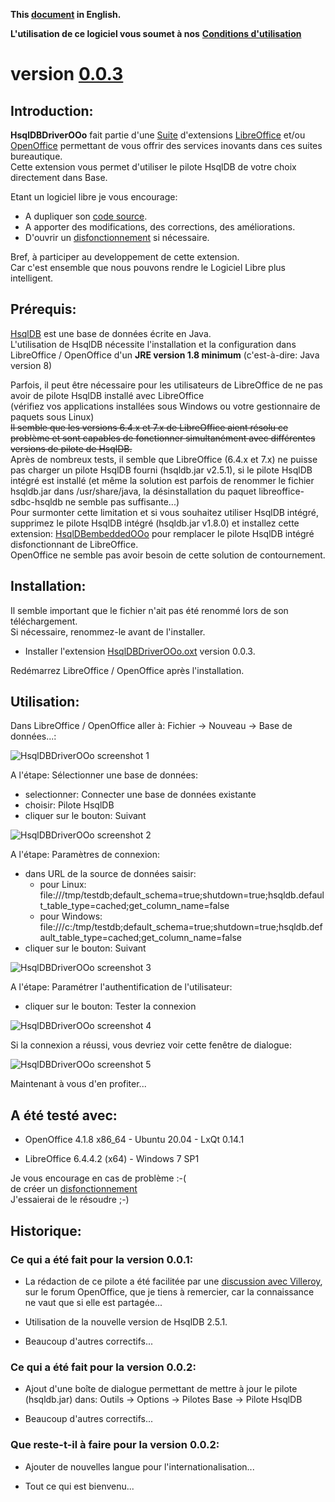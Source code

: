 **This [document](https://prrvchr.github.io/HsqlDBDriverOOo/) in English.**

**L'utilisation de ce logiciel vous soumet à nos** [**Conditions d'utilisation**](https://prrvchr.github.io/HsqlDBDriverOOo/HsqlDBDriverOOo/registration/TermsOfUse_fr)

# version [0.0.3](https://prrvchr.github.io/HsqlDBDriverOOo/README_fr#historique)

## Introduction:

**HsqlDBDriverOOo** fait partie d'une [Suite](https://prrvchr.github.io/README_fr) d'extensions [LibreOffice](https://fr.libreoffice.org/download/telecharger-libreoffice/) et/ou [OpenOffice](https://www.openoffice.org/fr/Telecharger/) permettant de vous offrir des services inovants dans ces suites bureautique.  
Cette extension vous permet d'utiliser le pilote HsqlDB de votre choix directement dans Base.

Etant un logiciel libre je vous encourage:
- A dupliquer son [code source](https://github.com/prrvchr/HsqlDBDriverOOo/).
- A apporter des modifications, des corrections, des améliorations.
- D'ouvrir un [disfonctionnement](https://github.com/prrvchr/HsqlDBDriverOOo/issues/new) si nécessaire.

Bref, à participer au developpement de cette extension.  
Car c'est ensemble que nous pouvons rendre le Logiciel Libre plus intelligent.

## Prérequis:

[HsqlDB](http://hsqldb.org/) est une base de données écrite en Java.  
L'utilisation de HsqlDB nécessite l'installation et la configuration dans LibreOffice / OpenOffice d'un **JRE version 1.8 minimum** (c'est-à-dire: Java version 8)

Parfois, il peut être nécessaire pour les utilisateurs de LibreOffice de ne pas avoir de pilote HsqlDB installé avec LibreOffice  
(vérifiez vos applications installées sous Windows ou votre gestionnaire de paquets sous Linux)  
~~Il semble que les versions 6.4.x et 7.x de LibreOffice aient résolu ce problème et sont capables de fonctionner simultanément avec différentes versions de pilote de HsqlDB.~~  
Après de nombreux tests, il semble que LibreOffice (6.4.x et 7.x) ne puisse pas charger un pilote HsqlDB fourni (hsqldb.jar v2.5.1), si le pilote HsqlDB intégré est installé (et même la solution est parfois de renommer le fichier hsqldb.jar dans /usr/share/java, la désinstallation du paquet libreoffice-sdbc-hsqldb ne semble pas suffisante...)  
Pour surmonter cette limitation et si vous souhaitez utiliser HsqlDB intégré, supprimez le pilote HsqlDB intégré (hsqldb.jar v1.8.0) et installez cette extension: [HsqlDBembeddedOOo](https://prrvchr.github.io/HsqlDBembeddedOOo/README_fr) pour remplacer le pilote HsqlDB intégré disfonctionnant de LibreOffice.  
OpenOffice ne semble pas avoir besoin de cette solution de contournement.

## Installation:

Il semble important que le fichier n'ait pas été renommé lors de son téléchargement.  
Si nécessaire, renommez-le avant de l'installer.

- Installer l'extension [HsqlDBDriverOOo.oxt](https://github.com/prrvchr/HsqlDBDriverOOo/raw/master/HsqlDBDriverOOo.oxt) version 0.0.3.

Redémarrez LibreOffice / OpenOffice après l'installation.

## Utilisation:

Dans LibreOffice / OpenOffice aller à: Fichier -> Nouveau -> Base de données...:

![HsqlDBDriverOOo screenshot 1](HsqlDBDriverOOo-1.png)

A l'étape: Sélectionner une base de données:
- selectionner: Connecter une base de données existante
- choisir: Pilote HsqlDB
- cliquer sur le bouton: Suivant

![HsqlDBDriverOOo screenshot 2](HsqlDBDriverOOo-2.png)

A l'étape: Paramètres de connexion:
- dans URL de la source de données saisir:
    - pour Linux: file:///tmp/testdb;default_schema=true;shutdown=true;hsqldb.default_table_type=cached;get_column_name=false
    - pour Windows: file:///c:/tmp/testdb;default_schema=true;shutdown=true;hsqldb.default_table_type=cached;get_column_name=false
- cliquer sur le bouton: Suivant

![HsqlDBDriverOOo screenshot 3](HsqlDBDriverOOo-3.png)

A l'étape: Paramétrer l'authentification de l'utilisateur:
- cliquer sur le bouton: Tester la connexion

![HsqlDBDriverOOo screenshot 4](HsqlDBDriverOOo-4.png)

Si la connexion a réussi, vous devriez voir cette fenêtre de dialogue:

![HsqlDBDriverOOo screenshot 5](HsqlDBDriverOOo-5.png)

Maintenant à vous d'en profiter...

## A été testé avec:

* OpenOffice 4.1.8 x86_64 - Ubuntu 20.04 - LxQt 0.14.1

* LibreOffice 6.4.4.2 (x64) - Windows 7 SP1

Je vous encourage en cas de problème :-(  
de créer un [disfonctionnement](https://github.com/prrvchr/HsqlDBDriverOOo/issues/new)  
J'essaierai de le résoudre ;-)

## Historique:

### Ce qui a été fait pour la version 0.0.1:

- La rédaction de ce pilote a été facilitée par une [discussion avec Villeroy](https://forum.openoffice.org/en/forum/viewtopic.php?f=13&t=103912), sur le forum OpenOffice, que je tiens à remercier, car la connaissance ne vaut que si elle est partagée...

- Utilisation de la nouvelle version de HsqlDB 2.5.1.

- Beaucoup d'autres correctifs...

### Ce qui a été fait pour la version 0.0.2:

- Ajout d'une boîte de dialogue permettant de mettre à jour le pilote (hsqldb.jar) dans: Outils -> Options -> Pilotes Base -> Pilote HsqlDB

- Beaucoup d'autres correctifs...

### Que reste-t-il à faire pour la version 0.0.2:

- Ajouter de nouvelles langue pour l'internationalisation...

- Tout ce qui est bienvenu...
